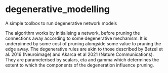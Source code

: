 # degenerative_modelling
A simple toolbox to run degenerative network models

The algorithm works by initialising a network, before pruning the connections away according to some degenerative mechanism.
It is underpinned by some cost of pruning alongside some value to pruning the edge away.
The degenerative rules are akin to those described by Betzel et al. 2016 (Neuroimage) and Akarca et al 2021 (Nature Communications).
They are parameterised by scalars, eta and gamma which determines the extent to which the components of the degeneration influence pruning. 
